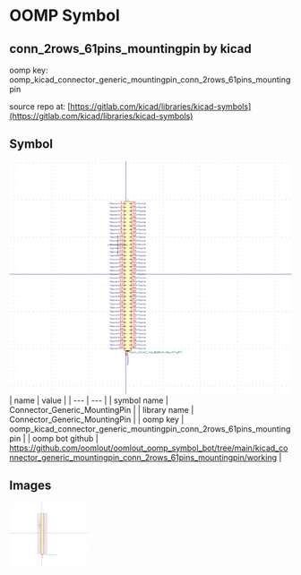 # OOMP Symbol  
## conn_2rows_61pins_mountingpin  by kicad  
  
oomp key: oomp_kicad_connector_generic_mountingpin_conn_2rows_61pins_mountingpin  
  
source repo at: [https://gitlab.com/kicad/libraries/kicad-symbols](https://gitlab.com/kicad/libraries/kicad-symbols)  
## Symbol  
  
[![working.png](working_600.png)](working.png)  
| name | value | 
| --- | --- | 
| symbol name | Connector_Generic_MountingPin | 
| library name | Connector_Generic_MountingPin | 
| oomp key | oomp_kicad_connector_generic_mountingpin_conn_2rows_61pins_mountingpin | 
| oomp bot github | https://github.com/oomlout/oomlout_oomp_symbol_bot/tree/main/kicad_connector_generic_mountingpin_conn_2rows_61pins_mountingpin/working | 
## Images  
  
[![working.png](working_140.png)](working.png)  
